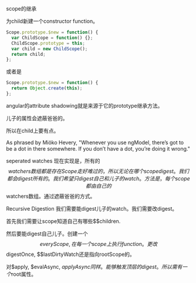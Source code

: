 scope的继承

为child新建一个constructor function。

```javascript
Scope.prototype.$new = function() {
  var ChildScope = function() {};
  ChildScope.prototype = this;
  var child = new ChildScope();
  return child;
};

```

或者是

```javascript
Scope.prototype.$new = function() {
  return Object.create(this);
};
```

angular的attribute shadowing就是来源于它的prototype继承方法。

儿子的属性会遮蔽爸爸的。

所以在child上要有点。

As phrased by Miöko Hevery, "Whenever you use ngModel, there’s got to be a dot in there somewhere. If you don’t have a dot, you’re doing it wrong."

seperated watches
现在实现是，所有的$$watchers数组都是存在Scope走好难过的，所以无论在哪个scope digest。我们都会digest所有的。
我们希望只digest自己和儿子的watch。
方法是，每个scope都由自己的$$watchers数组。通过遮蔽爸爸的方式。


Recursive Digestion
我们需要能digest儿子的watch。我们需要改digest。

首先我们需要让scope知道自己有哪些$$children.

然后要能digest自己儿子。创建一个$$everyScope, 在每一个scope上执行function。
更改$$digestOnce, $$lastDirtyWatch还是指向rootScope的。

对$apply, $evalAsync, $applyAsync同样。
能够触发顶层的digest。所以需有一个$root属性。
